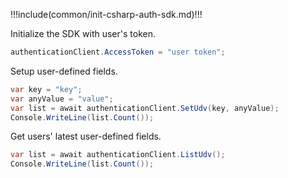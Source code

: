!!!include(common/init-csharp-auth-sdk.md)!!!

Initialize the SDK with user's token.

```java
authenticationClient.AccessToken = "user token";
```

Setup user-defined fields.

```csharp
var key = "key";
var anyValue = "value";
var list = await authenticationClient.SetUdv(key, anyValue);
Console.WriteLine(list.Count());
```

Get users' latest user-defined fields.

```csharp
var list = await authenticationClient.ListUdv();
Console.WriteLine(list.Count());
```
